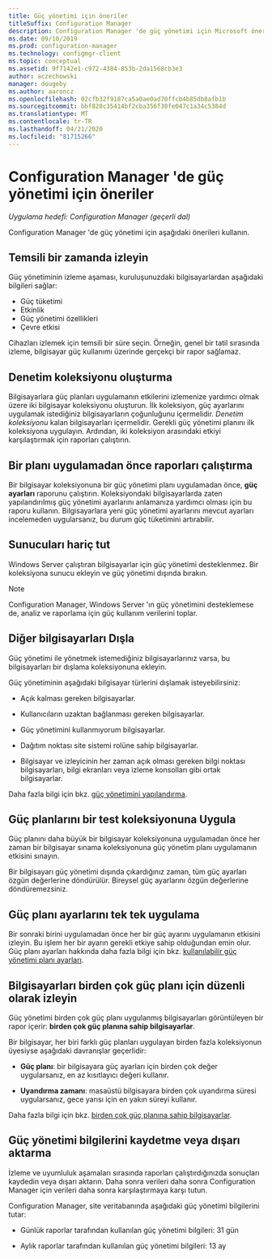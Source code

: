 ```yaml
---
title: Güç yönetimi için öneriler
titleSuffix: Configuration Manager
description: Configuration Manager 'de güç yönetimi için Microsoft önerilerini öğrenin.
ms.date: 09/10/2019
ms.prod: configuration-manager
ms.technology: configmgr-client
ms.topic: conceptual
ms.assetid: 9f7142e1-c972-4384-853b-2da1568cb3e3
author: aczechowski
manager: dougeby
ms.author: aaroncz
ms.openlocfilehash: 02cfb32f9187ca5a0ae0ad70ffcb4b85db8afb1b
ms.sourcegitcommit: bbf820c35414bf2cba356f30fe047c1a34c5384d
ms.translationtype: MT
ms.contentlocale: tr-TR
ms.lasthandoff: 04/21/2020
ms.locfileid: "81715266"
---
```

# <a name="recommendations-for-power-management-in-configuration-manager"></a>Configuration Manager 'de güç yönetimi için öneriler

*Uygulama hedefi: Configuration Manager (geçerli dal)*

Configuration Manager 'de güç yönetimi için aşağıdaki önerileri kullanın.  

## <a name="monitor-at-a-representative-time"></a>Temsili bir zamanda izleyin

Güç yönetiminin izleme aşaması, kuruluşunuzdaki bilgisayarlardan aşağıdaki bilgileri sağlar:

- Güç tüketimi
- Etkinlik
- Güç yönetimi özellikleri
- Çevre etkisi

Cihazları izlemek için temsili bir süre seçin. Örneğin, genel bir tatil sırasında izleme, bilgisayar güç kullanımı üzerinde gerçekçi bir rapor sağlamaz.

## <a name="create-a-control-collection"></a>Denetim koleksiyonu oluşturma

Bilgisayarlara güç planları uygulamanın etkilerini izlemenize yardımcı olmak üzere iki bilgisayar koleksiyonu oluşturun. İlk koleksiyon, güç ayarlarını uygulamak istediğiniz bilgisayarların çoğunluğunu içermelidir. *Denetim koleksiyonu* kalan bilgisayarları içermelidir. Gerekli güç yönetimi planını ilk koleksiyona uygulayın. Ardından, iki koleksiyon arasındaki etkiyi karşılaştırmak için raporları çalıştırın.  

## <a name="run-reports-before-you-apply-a-plan"></a>Bir planı uygulamadan önce raporları çalıştırma

Bir bilgisayar koleksiyonuna bir güç yönetimi planı uygulamadan önce, **güç ayarları** raporunu çalıştırın. Koleksiyondaki bilgisayarlarda zaten yapılandırılmış güç yönetimi ayarlarını anlamanıza yardımcı olması için bu raporu kullanın. Bilgisayarlara yeni güç yönetimi ayarlarını mevcut ayarları incelemeden uygularsanız, bu durum güç tüketimini artırabilir.  

## <a name="exclude-servers"></a>Sunucuları hariç tut

Windows Server çalıştıran bilgisayarlar için güç yönetimi desteklenmez. Bir koleksiyona sunucu ekleyin ve güç yönetimi dışında bırakın.  

> [!NOTE]
> Configuration Manager, Windows Server 'ın güç yönetimini desteklemese de, analiz ve raporlama için güç kullanım verilerini toplar.

## <a name="exclude-other-computers"></a>Diğer bilgisayarları Dışla

Güç yönetimi ile yönetmek istemediğiniz bilgisayarlarınız varsa, bu bilgisayarları bir dışlama koleksiyonuna ekleyin.  

Güç yönetiminin aşağıdaki bilgisayar türlerini dışlamak isteyebilirsiniz:

- Açık kalması gereken bilgisayarlar.  

- Kullanıcıların uzaktan bağlanması gereken bilgisayarlar.  

- Güç yönetimini kullanmıyorum bilgisayarlar.  

- Dağıtım noktası site sistemi rolüne sahip bilgisayarlar.  

- Bilgisayar ve izleyicinin her zaman açık olması gereken bilgi noktası bilgisayarları, bilgi ekranları veya izleme konsolları gibi ortak bilgisayarlar.  

Daha fazla bilgi için bkz. [güç yönetimini yapılandırma](configuring-power-management.md).  

## <a name="apply-power-plans-to-a-test-collection"></a>Güç planlarını bir test koleksiyonuna Uygula

Güç planını daha büyük bir bilgisayar koleksiyonuna uygulamadan önce her zaman bir bilgisayar sınama koleksiyonuna güç yönetim planı uygulamanın etkisini sınayın.  

Bir bilgisayarı güç yönetimi dışında çıkardığınız zaman, tüm güç ayarları özgün değerlerine döndürülür. Bireysel güç ayarlarını özgün değerlerine döndüremezsiniz.  

## <a name="apply-power-plan-settings-individually"></a>Güç planı ayarlarını tek tek uygulama

Bir sonraki birini uygulamadan önce her bir güç ayarını uygulamanın etkisini izleyin. Bu işlem her bir ayarın gerekli etkiye sahip olduğundan emin olur. Güç planı ayarları hakkında daha fazla bilgi için bkz. [kullanılabilir güç yönetimi planı ayarları](create-and-apply-power-plans.md#BKMK_Plans).  

## <a name="regularly-monitor-computers-for-multiple-power-plans"></a>Bilgisayarları birden çok güç planı için düzenli olarak izleyin

Güç yönetimi birden çok güç planı uygulanmış bilgisayarları görüntüleyen bir rapor içerir: **birden çok güç planına sahip bilgisayarlar**.

Bir bilgisayar, her biri farklı güç planları uygulayan birden fazla koleksiyonun üyesiyse aşağıdaki davranışlar geçerlidir:  

- **Güç planı**: bir bilgisayara güç ayarları için birden çok değer uygularsanız, en az kısıtlayıcı değeri kullanır.  

- **Uyandırma zamanı**: masaüstü bilgisayara birden çok uyandırma süresi uygularsanız, gece yarısı için en yakın süreyi kullanır.  

Daha fazla bilgi için bkz. [birden çok güç planına sahip bilgisayarlar](monitor-and-plan-for-power-management.md#BKMK_Multiple).  

## <a name="save-or-export-power-management-information"></a>Güç yönetimi bilgilerini kaydetme veya dışarı aktarma

İzleme ve uyumluluk aşamaları sırasında raporları çalıştırdığınızda sonuçları kaydedin veya dışarı aktarın. Daha sonra verileri daha sonra Configuration Manager için verileri daha sonra karşılaştırmaya karşı tutun.  

Configuration Manager, site veritabanında aşağıdaki güç yönetimi bilgilerini tutar:

- Günlük raporlar tarafından kullanılan güç yönetimi bilgileri: 31 gün

- Aylık raporlar tarafından kullanılan güç yönetimi bilgileri: 13 ay
